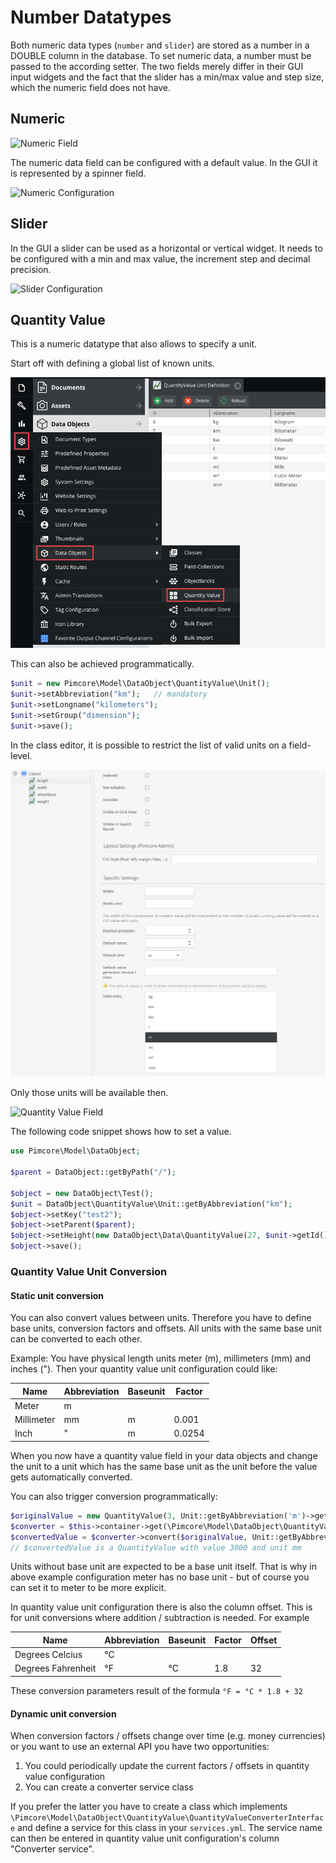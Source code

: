 # Number Datatypes

Both numeric data types (`number` and `slider`) are stored as a number in a DOUBLE column in the database. 
To set numeric data, a number must be passed to the according setter. The two fields merely differ in their GUI input 
widgets and the fact that the slider has a min/max value and step size, which the numeric field does not have.


## Numeric

![Numeric Field](../../../img/classes-datatypes-number2.jpg)

The numeric data field can be configured with a default value. In the GUI it is represented by a spinner field.

![Numeric Configuration](../../../img/classes-datatypes-number1.jpg)


## Slider

In the GUI a slider can be used as a horizontal or vertical widget. It needs to be configured with a min and max value,
the increment step and decimal precision.

![Slider Configuration](../../../img/classes-datatypes-number3.jpg)


## Quantity Value

This is a numeric datatype that also allows to specify a unit.

Start off with defining a global list of known units.

![Quantity Value Configuration](../../../img/classes-datatypes-number4.png)

This can also be achieved programmatically.

```php 
$unit = new Pimcore\Model\DataObject\QuantityValue\Unit();
$unit->setAbbreviation("km");   // mandatory
$unit->setLongname("kilometers");
$unit->setGroup("dimension");
$unit->save();
```


In the class editor, it is possible to restrict the list of valid units on a field-level.

![Quantity Value Configuration](../../../img/classes-datatypes-number5.png)

Only those units will be available then.

![Quantity Value Field](../../../img/classes-datatypes-number6.jpg)

The following code snippet shows how to set a value.
```php
use Pimcore\Model\DataObject;
  
$parent = DataObject::getByPath("/");
 
$object = new DataObject\Test();
$unit = DataObject\QuantityValue\Unit::getByAbbreviation("km");
$object->setKey("test2");
$object->setParent($parent);
$object->setHeight(new DataObject\Data\QuantityValue(27, $unit->getId()));
$object->save();
```

### Quantity Value Unit Conversion

#### Static unit conversion

You can also convert values between units. Therefore you have to define base units, conversion factors and offsets. 
All units with the same base unit can be converted to each other.

Example:
You have physical length units meter (m), millimeters (mm) and inches ("). Then your quantity value unit configuration could like:

| Name       | Abbreviation | Baseunit | Factor |
|------------|--------------|----------|--------|
| Meter      | m            |          |        |
| Millimeter | mm           | m        |  0.001 |
| Inch       | "            | m        | 0.0254 |

When you now have a quantity value field in your data objects and change the unit to a unit which has the same base unit as the unit before the value gets automatically converted.

You can also trigger conversion programmatically:
```php
$originalValue = new QuantityValue(3, Unit::getByAbbreviation('m')->getId());
$converter = $this->container->get(\Pimcore\Model\DataObject\QuantityValue\UnitConversionService::class);
$convertedValue = $converter->convert($originalValue, Unit::getByAbbreviation('mm'));
// $convertedValue is a QuantityValue with value 3000 and unit mm
```

Units without base unit are expected to be a base unit itself. That is why in above example configuration meter has no base unit - but of course you can set it to meter to be more explicit.

In quantity value unit configuration there is also the column offset. This is for unit conversions where addition / subtraction is needed. For example 

| Name               | Abbreviation | Baseunit | Factor | Offset |
|--------------------|--------------|----------|--------|--------|
| Degrees Celcius    | °C           |          |        |        |
| Degrees Fahrenheit | °F           | °C       | 1.8    |  32    |

These conversion parameters result of the formula `°F = °C * 1.8 + 32`

#### Dynamic unit conversion

When conversion factors / offsets change over time (e.g. money currencies) or you want to use an external API you have two opportunities:
1. You could periodically update the current factors / offsets in quantity value configuration
1. You can create a converter service class

If you prefer the latter you have to create a class which implements  `\Pimcore\Model\DataObject\QuantityValue\QuantityValueConverterInterface` and define a service for this class in your `services.yml`. The service name can then be entered in quantity value unit configuration's column "Converter service".